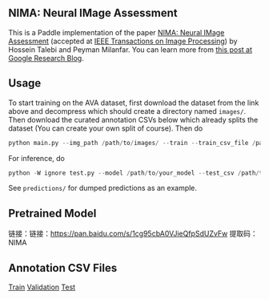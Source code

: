 ## NIMA: Neural IMage Assessment



This is a Paddle implementation of the paper [NIMA: Neural IMage Assessment](https://arxiv.org/abs/1709.05424) (accepted at [IEEE Transactions on Image Processing](https://ieeexplore.ieee.org/document/8352823)) by Hossein Talebi and Peyman Milanfar. You can learn more from [this post at Google Research Blog](https://research.googleblog.com/2017/12/introducing-nima-neural-image-assessment.html).



## Usage

To start training on the AVA dataset, first download the dataset from the link above and decompress which should create a directory named ```images/```. Then download the curated annotation CSVs below
which already splits the dataset (You can create your own split of course). Then do

```python
python main.py --img_path /path/to/images/ --train --train_csv_file /path/to/train_labels.csv --val_csv_file /path/to/val_labels.csv --conv_base_lr 5e-4 --dense_lr 5e-3 --decay --ckpt_path /path/to/ckpts --epochs 100 --early_stoppping_patience 10
```

For inference, do

```python
python -W ignore test.py --model /path/to/your_model --test_csv /path/to/test_labels.csv --test_images /path/to/images --predictions /path/to/save/predictions
```

See ```predictions/``` for dumped predictions as an example.


## Pretrained Model
链接：链接：https://pan.baidu.com/s/1cg95cbA0VJieQfpSdUZvFw 
提取码：NIMA 



## Annotation CSV Files
[Train](https://drive.google.com/file/d/1IBXPXPkCiTz04wWcoReJv4Nk06VsjSkI/view?usp=sharing) [Validation](https://drive.google.com/file/d/1tJfO1zFBoQYzd8kUo5PKeHTcdzBL7115/view?usp=sharing) [Test](https://drive.google.com/file/d/105UGnkglpKuusPhJaPnFSa2JlQV3du9O/view?usp=sharing)


